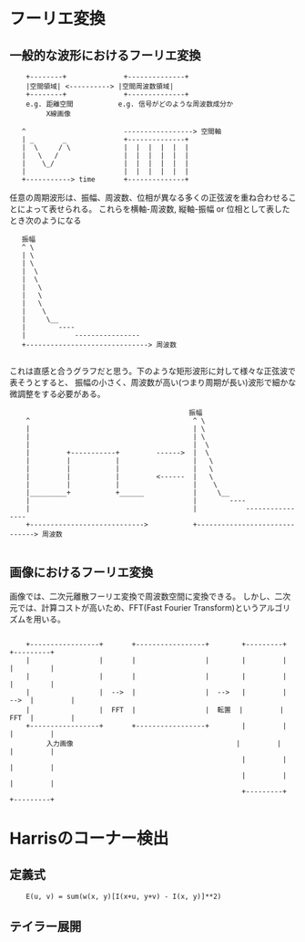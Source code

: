 <!-- FileName: readme
 Author: 8ucchiman
 CreatedDate: 2023-03-02 11:21:50 +0900
 LastModified: 2023-03-15 15:00:52 +0900
 Reference: 8ucchiman.jp
-->


# フーリエ変換
## 一般的な波形におけるフーリエ変換

```
    +--------+              +--------------+
    |空間領域| <----------> |空間周波数領域|
    +--------+              +--------------+
    e.g. 距離空間           e.g. 信号がどのような周波数成分か
         X線画像
```

```
   ^                        -----------------> 空間軸
   | _       _              +--------------+
   |  \     / \             |  |  |  |  |  |
   |   \   /                |  |  |  |  |  |
   |    \_/                 |  |  |  |  |  |
   |                        |  |  |  |  |  |
   +-----------> time       +--------------+
```


任意の周期波形は、振幅、周波数、位相が異なる多くの正弦波を重ね合わせることによって表せられる。
これらを横軸-周波数, 縦軸-振幅 or 位相として表したとき次のようになる


```
   振幅
   ^ \
   | \
   | \
   |  \
   |  \
   |   \
   |   \
   |   \
   |    \
   |     \__
   |        ----
   |            ----------------
   +------------------------------> 周波数
   
```


これは直感と合うグラフだと思う。下のような矩形波形に対して様々な正弦波で表そうとすると、
振幅の小さく、周波数が高い(つまり周期が長い)波形で細かな微調整をする必要がある。


```
                                            振幅
    ^                                        ^ \
    |                                        | \
    |                                        | \
    |                                        |  \
    |         +-----------+         ------>  |  \
    |         |           |                  |   \
    |         |           |                  |   \
    |         |           |         <------  |   \
    |         |           |                  |    \
    |_________+           +______            |     \__
    |                                        |        ----
    |                                        |            ----------------
    +---------------------------->           +------------------------------> 周波数
   
```

## 画像におけるフーリエ変換
画像では、二次元離散フーリエ変換で周波数空間に変換できる。
しかし、二次元では、計算コストが高いため、FFT(Fast Fourier Transform)というアルゴリズムを用いる。

```

    +-----------------+       +-----------------+        +---------+       +---------+
    |                 |       |                 |        |         |       |         |
    |                 |       |                 |        |         |       |         |
    |                 |  -->  |                 |  -->   |         |  -->  |         |
    |                 |  FFT  |                 |  転置  |         |  FFT  |         |
    +-----------------+       +-----------------+        |         |       |         |
         入力画像                                        |         |       |         |
                                                         |         |       |         |
                                                         |         |       |         |
                                                         +---------+       +---------+
```


# Harrisのコーナー検出
## 定義式
```
    E(u, v) = sum(w(x, y)[I(x+u, y+v) - I(x, y)]**2)
```

## テイラー展開

